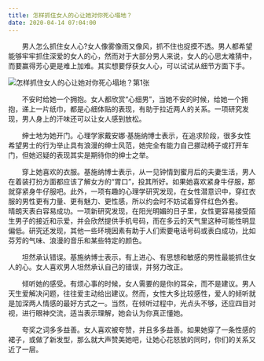 ```yaml
---
title: 怎样抓住女人的心让她对你死心塌地？
date: 2020-04-14 07:04:00
---
```




　　男人怎么抓住女人心?女人像雾像雨又像风，抓不住也捉摸不透。男人都希望能够牢牢抓住深爱的女人的心，然而对于大部分男人来说，女人的心思太难猜中，而要赢得芳心更是难上加难。其实想要俘获女人心，可以试试从细节方面下手。

![怎样抓住女人的心让她对你死心塌地？第1张](/img/6edff4f3c002f7d42754d6f63250bd7f.jpg)

　　不安时给她一个拥抱。女人都欣赏“心细男”，当她不安的时候，给她一个拥抱，递上一片纸巾，都是心细体贴的表现，有助于拉近两人的关系。一项研究发现，男人身上的汗味还可以让女人感到放松。

　　绅士地为她开门。心理学家戴安娜·基施纳博士表示，在追求阶段，很多女性希望男士的行为举止具有浪漫的绅士风范，她完全有能力自己挪动椅子或打开车门，但她迟疑的表现其实是期待你的绅士之举。

　　穿上她喜欢的衣服。基施纳博士表示，从一见钟情到蜜月后的夫妻生活，男人在着装打扮方面都应该了解女方的“胃口”，投其所好。如果她喜欢紧身牛仔服，那就穿紧身牛仔服吧。此外，一项有趣的心理学研究发现，在女性潜意识中，穿红衣服的男性更有力量、更有魅力、更性感，所以约会时不妨试着穿件红色外套。　　晴朗天表白容易成功。一项新研究发现，在阳光明媚的日子里，女性更容易接受陌生男子的接近和示爱，并会欣然提供手机号码，而在多云的天气里这种可能性明显偏低。研究还发现，其他一些环境因素有助于人们索要电话号码或表白成功，比如芬芳的气味、浪漫的音乐和某些特定的颜色。

　　坦然承认错误。基施纳博士表示，有上进心、有思想和敏感的男性最能抓住女人的心。女人喜欢男人坦然承认自己的错误，并努力改正。

　　倾听她的感受。有烦心事的时候，女人需要的是你的耳朵，而不是建议。男人天生爱解决问题，往往爱主动给出建议。然而，女性大多比较感性，爱人的倾听就是加深两人情感的最好方式之一。当然，在倾听过程中，光点头不够，还应四目对视，进行眼神交流，适当表示理解，她会认为你真正懂她。

　　夸奖之词多多益善。女人喜欢被夸赞，并且多多益善。如果她穿了一条性感的裙子，或做了新发型，那么就大声赞美她吧，让她心花怒放的同时，你们的关系又近了一层。